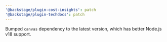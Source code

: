 ```yaml
---
'@backstage/plugin-cost-insights': patch
'@backstage/plugin-techdocs': patch
---
```


Bumped `canvas` dependency to the latest version, which has better Node.js v18 support.
